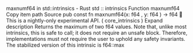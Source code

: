 maxnumf64 in std::intrinsics - Rust
std
::
intrinsics
Function
maxnumf64
Copy item path
Source
pub const fn maxnumf64(x:
f64
, y:
f64
) ->
f64
🔬
This is a nightly-only experimental API. (
core_intrinsics
)
Expand description
Returns the maximum of two
f64
values.
Note that, unlike most intrinsics, this is safe to call;
it does not require an
unsafe
block.
Therefore, implementations must not require the user to uphold
any safety invariants.
The stabilized version of this intrinsic is
f64::max